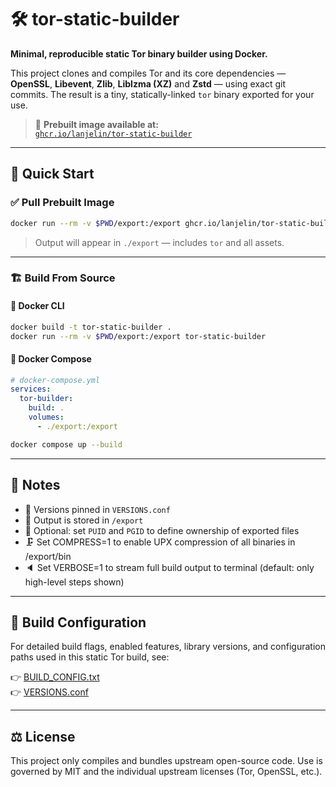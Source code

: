 # 🛠️ tor-static-builder

**Minimal, reproducible static Tor binary builder using Docker.**

This project clones and compiles Tor and its core dependencies — **OpenSSL**, **Libevent**, **Zlib**, **Liblzma (XZ)** and **Zstd** — using exact git commits. The result is a tiny, statically-linked `tor` binary exported for your use.

> 🐳 **Prebuilt image available at:**  
> [`ghcr.io/lanjelin/tor-static-builder`](https://ghcr.io/lanjelin/tor-static-builder)

---

## 🚀 Quick Start

### ✅ Pull Prebuilt Image
```bash
docker run --rm -v $PWD/export:/export ghcr.io/lanjelin/tor-static-builder
```
> Output will appear in `./export` — includes `tor` and all assets.

---

### 🏗️ Build From Source

#### 🔹 Docker CLI
```bash
docker build -t tor-static-builder .
docker run --rm -v $PWD/export:/export tor-static-builder
```

#### 🔸 Docker Compose
```yaml
# docker-compose.yml
services:
  tor-builder:
    build: .
    volumes:
      - ./export:/export
```

```bash
docker compose up --build
```

---

## 🧠 Notes

- 📌 Versions pinned in `VERSIONS.conf`
- 📁 Output is stored in `/export`
- 👥 Optional: set `PUID` and `PGID` to define ownership of exported files
- 🗜️ Set COMPRESS=1 to enable UPX compression of all binaries in /export/bin
- 🔈 Set VERBOSE=1 to stream full build output to terminal (default: only high-level steps shown)
---

## 🔧 Build Configuration

For detailed build flags, enabled features, library versions, and configuration paths used in this static Tor build, see:

👉 [BUILD_CONFIG.txt](BUILD_CONFIG.txt)  
👉 [VERSIONS.conf](VERSIONS.conf)

---

## ⚖️ License

This project only compiles and bundles upstream open-source code.
Use is governed by MIT and the individual upstream licenses (Tor, OpenSSL, etc.).

